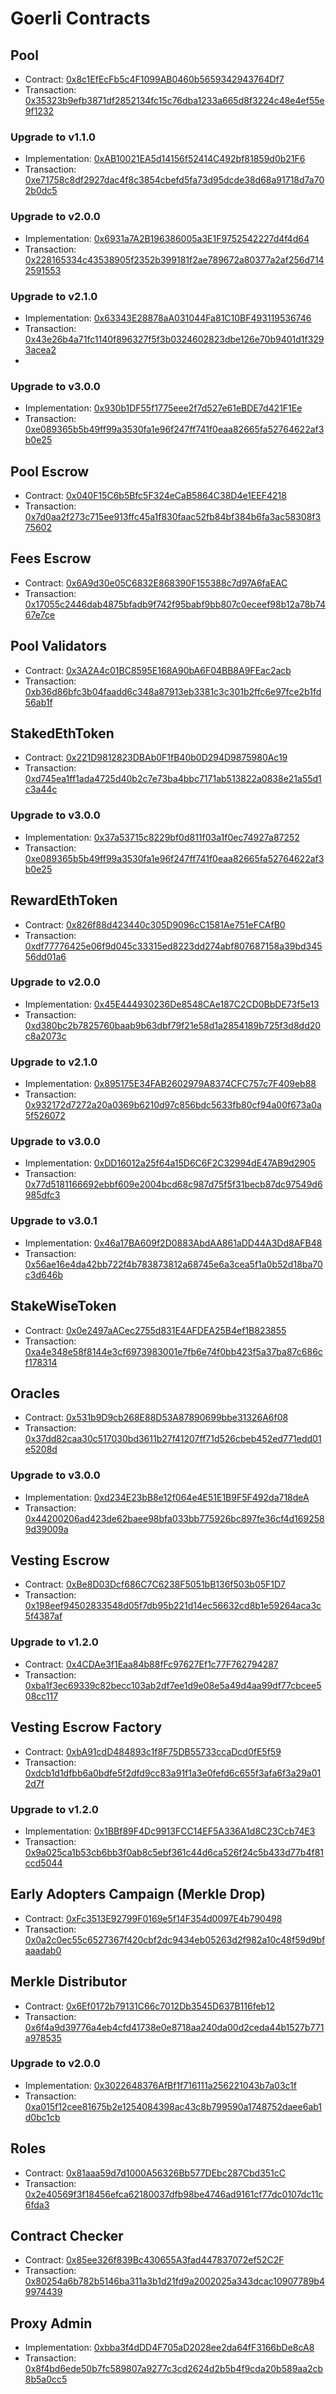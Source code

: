 # Goerli Contracts

## Pool

- Contract: [0x8c1EfEcFb5c4F1099AB0460b5659342943764Df7](https://goerli.etherscan.io/address/0x8c1EfEcFb5c4F1099AB0460b5659342943764Df7)
- Transaction: [0x35323b9efb3871df2852134fc15c76dba1233a665d8f3224c48e4ef55e9f1232](https://goerli.etherscan.io/tx/0x35323b9efb3871df2852134fc15c76dba1233a665d8f3224c48e4ef55e9f1232)

### Upgrade to v1.1.0

- Implementation: [0xAB10021EA5d14156f52414C492bf81859d0b21F6](https://goerli.etherscan.io/address/0xAB10021EA5d14156f52414C492bf81859d0b21F6)
- Transaction: [0xe71758c8df2927dac4f8c3854cbefd5fa73d95dcde38d68a91718d7a702b0dc5](https://goerli.etherscan.io/tx/0xe71758c8df2927dac4f8c3854cbefd5fa73d95dcde38d68a91718d7a702b0dc5)

### Upgrade to v2.0.0

- Implementation: [0x6931a7A2B196386005a3E1F9752542227d4f4d64](https://goerli.etherscan.io/address/0x6931a7A2B196386005a3E1F9752542227d4f4d64)
- Transaction: [0x228165334c43538905f2352b399181f2ae789672a80377a2af256d7142591553](https://goerli.etherscan.io/tx/0x228165334c43538905f2352b399181f2ae789672a80377a2af256d7142591553)

### Upgrade to v2.1.0

- Implementation: [0x63343E28878aA031044Fa81C10BF493119536746](https://goerli.etherscan.io/address/0x63343E28878aA031044Fa81C10BF493119536746)
- Transaction: [0x43e26b4a71fc1140f896327f5f3b0324602823dbe126e70b9401d1f3293acea2](https://goerli.etherscan.io/tx/0x43e26b4a71fc1140f896327f5f3b0324602823dbe126e70b9401d1f3293acea2)
-

### Upgrade to v3.0.0

- Implementation: [0x930b1DF55f1775eee2f7d527e61eBDE7d421F1Ee](https://goerli.etherscan.io/address/0x930b1df55f1775eee2f7d527e61ebde7d421f1ee)
- Transaction: [0xe089365b5b49ff99a3530fa1e96f247ff741f0eaa82665fa52764622af3b0e25](https://goerli.etherscan.io/tx/0xe089365b5b49ff99a3530fa1e96f247ff741f0eaa82665fa52764622af3b0e25)

## Pool Escrow

- Contract: [0x040F15C6b5Bfc5F324eCaB5864C38D4e1EEF4218](https://goerli.etherscan.io/address/0x040f15c6b5bfc5f324ecab5864c38d4e1eef4218)
- Transaction: [0x7d0aa2f273c715ee913ffc45a1f830faac52fb84bf384b6fa3ac58308f375602](https://goerli.etherscan.io/tx/0x7d0aa2f273c715ee913ffc45a1f830faac52fb84bf384b6fa3ac58308f375602)

## Fees Escrow

- Contract: [0x6A9d30e05C6832E868390F155388c7d97A6faEAC](https://goerli.etherscan.io/address/0x6A9d30e05C6832E868390F155388c7d97A6faEAC)
- Transaction: [0x17055c2446dab4875bfadb9f742f95babf9bb807c0eceef98b12a78b7467e7ce](https://goerli.etherscan.io/tx/0x17055c2446dab4875bfadb9f742f95babf9bb807c0eceef98b12a78b7467e7ce) 

## Pool Validators

- Contract: [0x3A2A4c01BC8595E168A90bA6F04BB8A9FEac2acb](https://goerli.etherscan.io/address/0x3A2A4c01BC8595E168A90bA6F04BB8A9FEac2acb)
- Transaction: [0xb36d86bfc3b04faadd6c348a87913eb3381c3c301b2ffc6e97fce2b1fd56ab1f](https://goerli.etherscan.io/tx/0xb36d86bfc3b04faadd6c348a87913eb3381c3c301b2ffc6e97fce2b1fd56ab1f)

## StakedEthToken

- Contract: [0x221D9812823DBAb0F1fB40b0D294D9875980Ac19](https://goerli.etherscan.io/address/0x221D9812823DBAb0F1fB40b0D294D9875980Ac19)
- Transaction: [0xd745ea1ff1ada4725d40b2c7e73ba4bbc7171ab513822a0838e21a55d1c3a44c](https://goerli.etherscan.io/tx/0xd745ea1ff1ada4725d40b2c7e73ba4bbc7171ab513822a0838e21a55d1c3a44c)

### Upgrade to v3.0.0

- Implementation: [0x37a53715c8229bf0d811f03a1f0ec74927a87252](https://goerli.etherscan.io/address/0x37a53715c8229bf0d811f03a1f0ec74927a87252)
- Transaction: [0xe089365b5b49ff99a3530fa1e96f247ff741f0eaa82665fa52764622af3b0e25](https://goerli.etherscan.io/tx/0xe089365b5b49ff99a3530fa1e96f247ff741f0eaa82665fa52764622af3b0e25)

## RewardEthToken

- Contract: [0x826f88d423440c305D9096cC1581Ae751eFCAfB0](https://goerli.etherscan.io/address/0x826f88d423440c305D9096cC1581Ae751eFCAfB0)
- Transaction: [0xdf77776425e06f9d045c33315ed8223dd274abf807687158a39bd34556dd01a6](https://goerli.etherscan.io/tx/0xdf77776425e06f9d045c33315ed8223dd274abf807687158a39bd34556dd01a6)

### Upgrade to v2.0.0

- Implementation: [0x45E444930236De8548CAe187C2CD0BbDE73f5e13](https://goerli.etherscan.io/address/0x45E444930236De8548CAe187C2CD0BbDE73f5e13)
- Transaction: [0xd380bc2b7825760baab9b63dbf79f21e58d1a2854189b725f3d8dd20c8a2073c](https://goerli.etherscan.io/tx/0xd380bc2b7825760baab9b63dbf79f21e58d1a2854189b725f3d8dd20c8a2073c)

### Upgrade to v2.1.0

- Implementation: [0x895175E34FAB2602979A8374CFC757c7F409eb88](https://goerli.etherscan.io/address/0x895175E34FAB2602979A8374CFC757c7F409eb88)
- Transaction: [0x932172d7272a20a0369b6210d97c856bdc5633fb80cf94a00f673a0a5f526072](https://goerli.etherscan.io/tx/0x932172d7272a20a0369b6210d97c856bdc5633fb80cf94a00f673a0a5f526072)

### Upgrade to v3.0.0

- Implementation: [0xDD16012a25f64a15D6C6F2C32994dE47AB9d2905](https://goerli.etherscan.io/address/0xdd16012a25f64a15d6c6f2c32994de47ab9d2905)
- Transaction: [0x77d5181166692ebbf609e2004bcd68c987d75f5f31becb87dc97549d6985dfc3](https://goerli.etherscan.io/tx/0x77d5181166692ebbf609e2004bcd68c987d75f5f31becb87dc97549d6985dfc3)

### Upgrade to v3.0.1

- Implementation: [0x46a17BA609f2D0883AbdAA861aDD44A3Dd8AFB48](https://goerli.etherscan.io/address/0x46a17ba609f2d0883abdaa861add44a3dd8afb48#code)
- Transaction: [0x56ae16e4da42bb722f4b783873812a68745e6a3cea5f1a0b52d18ba70c3d646b](https://goerli.etherscan.io/tx/0x56ae16e4da42bb722f4b783873812a68745e6a3cea5f1a0b52d18ba70c3d646b)

## StakeWiseToken

- Contract: [0x0e2497aACec2755d831E4AFDEA25B4ef1B823855](https://goerli.etherscan.io/address/0x0e2497aACec2755d831E4AFDEA25B4ef1B823855)
- Transaction: [0xa4e348e58f8144e3cf6973983001e7fb6e74f0bb423f5a37ba87c686cf178314](https://goerli.etherscan.io/tx/0xa4e348e58f8144e3cf6973983001e7fb6e74f0bb423f5a37ba87c686cf178314)

## Oracles

- Contract: [0x531b9D9cb268E88D53A87890699bbe31326A6f08](https://goerli.etherscan.io/address/0x531b9D9cb268E88D53A87890699bbe31326A6f08)
- Transaction: [0x37dd82caa30c517030bd3611b27f41207ff71d526cbeb452ed771edd01e5208d](https://goerli.etherscan.io/tx/0x37dd82caa30c517030bd3611b27f41207ff71d526cbeb452ed771edd01e5208d)

### Upgrade to v3.0.0

- Implementation: [0xd234E23bB8e12f064e4E51E1B9F5F492da718deA](https://goerli.etherscan.io/address/0xd234e23bb8e12f064e4e51e1b9f5f492da718dea)
- Transaction: [0x44200206ad423de62baee98bfa033bb775926bc897fe36cf4d1692589d39009a](https://goerli.etherscan.io/tx/0x44200206ad423de62baee98bfa033bb775926bc897fe36cf4d1692589d39009a)

## Vesting Escrow

- Contract: [0xBe8D03Dcf686C7C6238F5051bB136f503b05F1D7](https://goerli.etherscan.io/address/0xBe8D03Dcf686C7C6238F5051bB136f503b05F1D7)
- Transaction: [0x198eef94502833548d05f7db95b221d14ec56632cd8b1e59264aca3c5f4387af](https://goerli.etherscan.io/tx/0x198eef94502833548d05f7db95b221d14ec56632cd8b1e59264aca3c5f4387af)

### Upgrade to v1.2.0

- Contract: [0x4CDAe3f1Eaa84b88fFc97627Ef1c77F762794287](https://goerli.etherscan.io/address/0x4CDAe3f1Eaa84b88fFc97627Ef1c77F762794287)
- Transaction: [0xba1f3ec69339c82becc103ab2df7ee1d9e08e5a49d4aa99df77cbcee508cc117](https://goerli.etherscan.io/tx/0xba1f3ec69339c82becc103ab2df7ee1d9e08e5a49d4aa99df77cbcee508cc117)

## Vesting Escrow Factory

- Contract: [0xbA91cdD484893c1f8F75DB55733ccaDcd0fE5f59](https://goerli.etherscan.io/address/0xbA91cdD484893c1f8F75DB55733ccaDcd0fE5f59)
- Transaction: [0xdcb1d1dfbb6a0bdfe5f2dfd9cc83a91f1a3e0fefd6c655f3afa6f3a29a012d7f](https://goerli.etherscan.io/tx/0xdcb1d1dfbb6a0bdfe5f2dfd9cc83a91f1a3e0fefd6c655f3afa6f3a29a012d7f)

### Upgrade to v1.2.0

- Implementation: [0x1BBf89F4Dc9913FCC14EF5A336A1d8C23Ccb74E3](https://goerli.etherscan.io/address/0x1BBf89F4Dc9913FCC14EF5A336A1d8C23Ccb74E3)
- Transaction: [0x9a025ca1b53cb6bb3f0ab8c5ebf361c44d6ca526f24c5b433d77b4f81ccd5044](https://goerli.etherscan.io/tx/0x9a025ca1b53cb6bb3f0ab8c5ebf361c44d6ca526f24c5b433d77b4f81ccd5044)

## Early Adopters Campaign (Merkle Drop)

- Contract: [0xFc3513E92799F0169e5f14F354d0097E4b790498](https://goerli.etherscan.io/address/0xFc3513E92799F0169e5f14F354d0097E4b790498)
- Transaction: [0x0a2c0ec55c6527367f420cbf2dc9434eb05263d2f982a10c48f59d9bfaaadab0](https://goerli.etherscan.io/tx/0x0a2c0ec55c6527367f420cbf2dc9434eb05263d2f982a10c48f59d9bfaaadab0)

## Merkle Distributor

- Contract: [0x6Ef0172b79131C66c7012Db3545D637B116feb12](https://goerli.etherscan.io/address/0x6Ef0172b79131C66c7012Db3545D637B116feb12)
- Transaction: [0x6f4a9d39776a4eb4cfd41738e0e8718aa240da00d2ceda44b1527b771a978535](https://goerli.etherscan.io/tx/0x6f4a9d39776a4eb4cfd41738e0e8718aa240da00d2ceda44b1527b771a978535)

### Upgrade to v2.0.0

- Implementation: [0x3022648376AfBf1f716111a256221043b7a03c1f](https://goerli.etherscan.io/address/0x3022648376AfBf1f716111a256221043b7a03c1f)
- Transaction: [0xa015f12cee81675b2e1254084398ac43c8b799590a1748752daee6ab1d0bc1cb](https://goerli.etherscan.io/tx/0xa015f12cee81675b2e1254084398ac43c8b799590a1748752daee6ab1d0bc1cb)

## Roles

- Contract: [0x81aaa59d7d1000A56326Bb577DEbc287Cbd351cC](https://goerli.etherscan.io/address/0x81aaa59d7d1000A56326Bb577DEbc287Cbd351cC)
- Transaction: [0x2e40569f3f18456efca62180037dfb98be4746ad9161cf77dc0107dc11c6fda3](https://goerli.etherscan.io/tx/0x2e40569f3f18456efca62180037dfb98be4746ad9161cf77dc0107dc11c6fda3)

## Contract Checker

- Contract: [0x85ee326f839Bc430655A3fad447837072ef52C2F](https://goerli.etherscan.io/address/0x85ee326f839Bc430655A3fad447837072ef52C2F)
- Transaction: [0x80254a6b782b5146ba311a3b1d21fd9a2002025a343dcac10907789b49974439](https://goerli.etherscan.io/tx/0x80254a6b782b5146ba311a3b1d21fd9a2002025a343dcac10907789b49974439)

## Proxy Admin

- Implementation: [0xbba3f4dDD4F705aD2028ee2da64fF3166bDe8cA8](https://goerli.etherscan.io/address/0xbba3f4dDD4F705aD2028ee2da64fF3166bDe8cA8)
- Transaction: [0x8f4bd6ede50b7fc589807a9277c3cd2624d2b5b4f9cda20b589aa2cb8b5a0cc5](https://goerli.etherscan.io/tx/0x8f4bd6ede50b7fc589807a9277c3cd2624d2b5b4f9cda20b589aa2cb8b5a0cc5)
